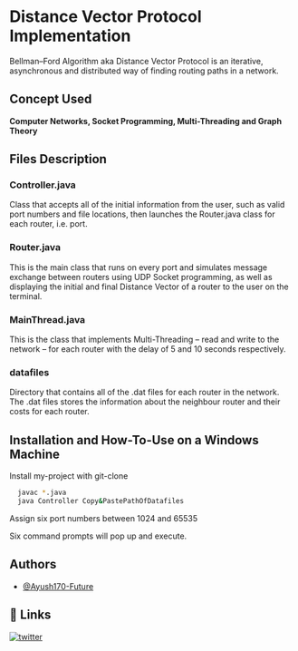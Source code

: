 
# Distance Vector Protocol Implementation 

Bellman–Ford Algorithm aka Distance Vector Protocol is an iterative, asynchronous and distributed way of finding routing paths in a network.  


## Concept Used

**Computer Networks, Socket Programming, Multi-Threading and Graph Theory**


## Files Description 

### Controller.java
Class that accepts all of the initial information from the user, such as valid port numbers and file locations, then launches the Router.java class for each router, i.e. port.

### Router.java
This is the main class that runs on every port and simulates message exchange between routers using UDP Socket programming, as well as displaying the initial and final Distance Vector of a router to the user on the terminal.

### MainThread.java
This is the class that implements Multi-Threading – read and write to the network – for each router with the delay of 5 and 10 seconds respectively.

### datafiles 
Directory that contains all of the .dat files for each router in the network. The .dat files stores the information about the neighbour router and their costs for each router.


## Installation and How-To-Use on a Windows Machine

Install my-project with git-clone 

```bash
  javac *.java
  java Controller Copy&PastePathOfDatafiles
```
Assign six port numbers between 1024 and 65535

Six command prompts will pop up and execute.
    
## Authors

- [@Ayush170-Future](https://github.com/Ayush170-Future)


## 🔗 Links
[![twitter](https://img.shields.io/badge/twitter-1DA1F2?style=for-the-badge&logo=twitter&logoColor=white)](https://twitter.com/Ayush_cg)


